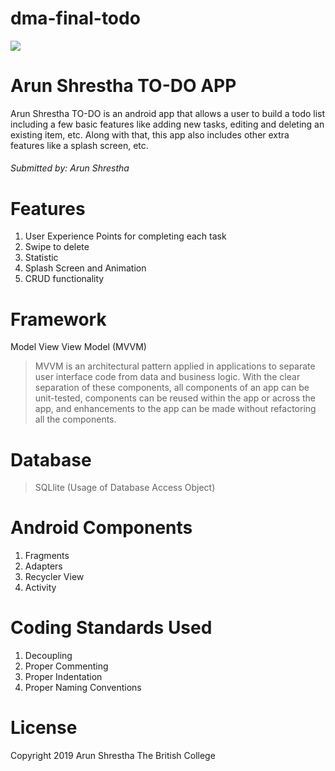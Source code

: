 # dma-final-todo
![](gif.gif)
# Arun Shrestha TO-DO APP
Arun Shrestha TO-DO is an android app that allows a user to build a todo list including a few basic features like adding new tasks, editing and deleting an existing item, etc. Along with that, this app also includes other extra features like a splash screen, etc. 

###### Submitted by: Arun Shrestha
# Features
1. User Experience Points for completing each task
2. Swipe to delete
3. Statistic
4. Splash Screen and Animation
5. CRUD functionality 

# Framework
Model View View Model (MVVM)
> MVVM is an architectural pattern applied in applications to separate user interface code from data and business logic. With the clear separation of these components, all components of an app can be unit-tested, components can be reused within the app or across the app, and enhancements to the app can be made without refactoring all the components.

# Database
> SQLlite (Usage of Database Access Object)

# Android Components
1. Fragments
2. Adapters
3. Recycler View
4. Activity

# Coding Standards Used
1. Decoupling
2. Proper Commenting
3. Proper Indentation
4. Proper Naming Conventions


# License
Copyright 2019 Arun Shrestha
The British College
